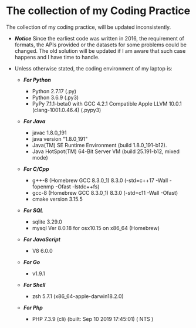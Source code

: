 # The collection of my Coding Practice

The collection of my coding practice, will be updated inconsistently.

* ***Notice*** 
Since the earliest code was written in 2016, the requirement of formats, the APIs provided or the datasets for some problems could be changed. The old solution will be updated if I am aware that such case happens and I have time to handle.

* Unless otherwise stated, the coding environment of my laptop is:

	* ***For Python***
   		* Python 2.7.17 (.py)
		* Python 3.6.9 (.py3)
        * PyPy 7.1.1-beta0 with GCC 4.2.1 Compatible Apple LLVM 10.0.1 (clang-1001.0.46.4) (.pypy3)

	* ***For Java***
		* javac 1.8.0_191
		* java version "1.8.0_191"
		* Java(TM) SE Runtime Environment (build 1.8.0_191-b12).
		* Java HotSpot(TM) 64-Bit Server VM (build 25.191-b12, mixed mode)

	* ***For C/Cpp***
		* g++-8 (Homebrew GCC 8.3.0_1) 8.3.0 (-std=c++17 -Wall -fopenmp -Ofast -lstdc++fs)
		* gcc-8 (Homebrew GCC 8.3.0_1) 8.3.0 (-std=c11 -Wall -Ofast)
      * cmake version 3.15.5

    * ***For SQL***
        * sqlite 3.29.0
        * mysql  Ver 8.0.18 for osx10.15 on x86_64 (Homebrew)

    * ***For JavaScript***
        * V8 6.0.0

    * ***For Go***
        * v1.9.1

    * ***For Shell***
        * zsh 5.7.1 (x86_64-apple-darwin18.2.0)

    * ***For Php***
        * PHP 7.3.9 (cli) (built: Sep 10 2019 17:45:01) ( NTS )
